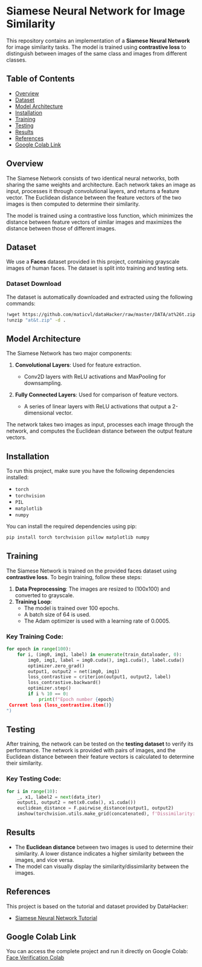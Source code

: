 
# Siamese Neural Network for Image Similarity

This repository contains an implementation of a **Siamese Neural Network** for image similarity tasks. The model is trained using **contrastive loss** to distinguish between images of the same class and images from different classes.

## Table of Contents

- [Overview](#overview)
- [Dataset](#dataset)
- [Model Architecture](#model-architecture)
- [Installation](#installation)
- [Training](#training)
- [Testing](#testing)
- [Results](#results)
- [References](#references)
- [Google Colab Link](#google-colab-link)

## Overview

The Siamese Network consists of two identical neural networks, both sharing the same weights and architecture. Each network takes an image as input, processes it through convolutional layers, and returns a feature vector. The Euclidean distance between the feature vectors of the two images is then computed to determine their similarity.

The model is trained using a contrastive loss function, which minimizes the distance between feature vectors of similar images and maximizes the distance between those of different images.

## Dataset

We use a **Faces** dataset provided in this project, containing grayscale images of human faces. The dataset is split into training and testing sets.

### Dataset Download

The dataset is automatically downloaded and extracted using the following commands:

```bash
!wget https://github.com/maticvl/dataHacker/raw/master/DATA/at%26t.zip
!unzip "at&t.zip" -d .
```

## Model Architecture

The Siamese Network has two major components:

1. **Convolutional Layers**: Used for feature extraction.
   - Conv2D layers with ReLU activations and MaxPooling for downsampling.
   
2. **Fully Connected Layers**: Used for comparison of feature vectors.
   - A series of linear layers with ReLU activations that output a 2-dimensional vector.

The network takes two images as input, processes each image through the network, and computes the Euclidean distance between the output feature vectors.

## Installation

To run this project, make sure you have the following dependencies installed:

- `torch`
- `torchvision`
- `PIL`
- `matplotlib`
- `numpy`

You can install the required dependencies using pip:

```bash
pip install torch torchvision pillow matplotlib numpy
```

## Training

The Siamese Network is trained on the provided faces dataset using **contrastive loss**. To begin training, follow these steps:

1. **Data Preprocessing**: The images are resized to (100x100) and converted to grayscale.
2. **Training Loop**: 
   - The model is trained over 100 epochs.
   - A batch size of 64 is used.
   - The Adam optimizer is used with a learning rate of 0.0005.

### Key Training Code:

```python
for epoch in range(100):
    for i, (img0, img1, label) in enumerate(train_dataloader, 0):
        img0, img1, label = img0.cuda(), img1.cuda(), label.cuda()
        optimizer.zero_grad()
        output1, output2 = net(img0, img1)
        loss_contrastive = criterion(output1, output2, label)
        loss_contrastive.backward()
        optimizer.step()
        if i % 10 == 0:
            print(f"Epoch number {epoch}
 Current loss {loss_contrastive.item()}
")
```

## Testing

After training, the network can be tested on the **testing dataset** to verify its performance. The network is provided with pairs of images, and the Euclidean distance between their feature vectors is calculated to determine their similarity.

### Key Testing Code:

```python
for i in range(10):
    _, x1, label2 = next(data_iter)
    output1, output2 = net(x0.cuda(), x1.cuda())
    euclidean_distance = F.pairwise_distance(output1, output2)
    imshow(torchvision.utils.make_grid(concatenated), f'Dissimilarity: {euclidean_distance.item():.3f}')
```

## Results

- The **Euclidean distance** between two images is used to determine their similarity. A lower distance indicates a higher similarity between the images, and vice versa.
- The model can visually display the similarity/dissimilarity between the images.

## References

This project is based on the tutorial and dataset provided by DataHacker:

- [Siamese Neural Network Tutorial](https://github.com/maticvl/dataHacker)

## Google Colab Link

You can access the complete project and run it directly on Google Colab: [Face Verification Colab](https://colab.research.google.com/drive/192tPiKTUiqOLkTTEgLPiYv4YCTlZGUY4?usp=sharing#scrollTo=zH4soRwj48yT)
